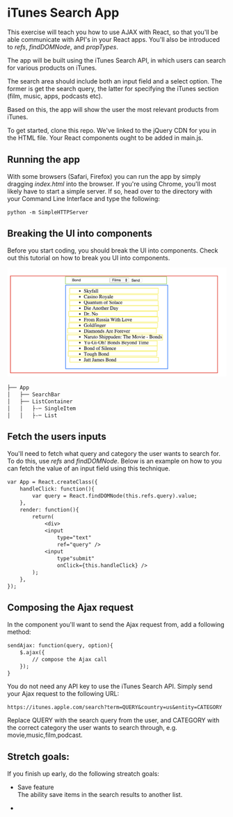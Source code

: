# iTunes Search App

This exercise will teach you how to use AJAX with React, so that you'll be able communicate with API's in your React apps. You'll also be introduced to *refs*, *findDOMNode*, and *propTypes*.

The app will be built using the iTunes Search API, in which users can search for various products on iTunes.

The search area should include both an input field and a select option. The former is get the search query, the latter for specifying the iTunes section (film, music, apps, podcasts etc).

Based on this, the app will show the user the most relevant products from iTunes.

To get started, clone this repo. We've linked to the jQuery CDN for you in the HTML file. Your React components ought to be added in main.js.

## Running the app

With some browsers (Safari, Firefox) you can run the app by simply dragging *index.html* into the browser. If you're using Chrome, you'll most likely have to start a simple server. If so, head over to the directory with your Command Line Interface and type the following:

	python -m SimpleHTTPServer

## Breaking the UI into components

Before you start coding, you should break the UI into components. Check out this tutorial on how to break you UI into components.

![text](ui.png)

```
├── App
│   ├── SearchBar
│   ├── ListContainer
│   │   ├-─ SingleItem
│   │   ├-─ List
```


## Fetch the users inputs

You'll need to fetch what query and category the user wants to search for. To do this, use *refs* and *findDOMNode*. Below is an example on how to you can fetch the value of an input field using this technique.

	var App = React.createClass({
		handleClick: function(){
			var query = React.findDOMNode(this.refs.query).value;
		},
		render: function(){
			return(
				<div>
				<input 
					type="text" 
					ref="query" />
				<input 
					type"submit" 
					onClick={this.handleClick} />
			);
		},
	});

## Composing the Ajax request

In the component you'll want to send the Ajax request from, add a following method:

	sendAjax: function(query, option){
		$.ajax({
			// compose the Ajax call
		});
	}


You do not need any API key to use the iTunes Search API. Simply send your Ajax request to the following URL:

	https://itunes.apple.com/search?term=QUERY&country=us&entity=CATEGORY

Replace QUERY with the search query from the user, and CATEGORY with the correct category the user wants to search through, e.g. movie,music,film,podcast.

## Stretch goals:

If you finish up early, do the following streatch goals:

* Save feature  
The ability save items in the search results to another list.

* 